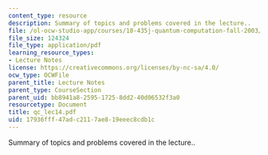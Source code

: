 ```yaml
---
content_type: resource
description: Summary of topics and problems covered in the lecture..
file: /ol-ocw-studio-app/courses/18-435j-quantum-computation-fall-2003/17936fff47adc2117ae819eeec8cdb1c_qc_lec14.pdf
file_size: 124324
file_type: application/pdf
learning_resource_types:
- Lecture Notes
license: https://creativecommons.org/licenses/by-nc-sa/4.0/
ocw_type: OCWFile
parent_title: Lecture Notes
parent_type: CourseSection
parent_uid: bb8941a8-2595-1725-8dd2-40d06532f3a0
resourcetype: Document
title: qc_lec14.pdf
uid: 17936fff-47ad-c211-7ae8-19eeec8cdb1c
---
```

Summary of topics and problems covered in the lecture..